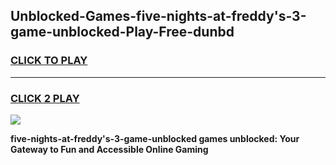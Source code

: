 
## Unblocked-Games-five-nights-at-freddy's-3-game-unblocked-Play-Free-dunbd
<h3>
<a href="https://premium76.site?title=five-nights-at-freddy's-3-game-unblocked&ref=23A">CLICK TO PLAY</a></h3>
<hr>

<h3>
<a href="https://premium76.site?title=five-nights-at-freddy's-3-game-unblocked&ref=23A">CLICK 2 PLAY</a>
  
</h3>

<a href="https://premium76.site?title=five-nights-at-freddy's-3-game-unblocked&ref=23A"><img src="https://clearcache.store/games.png"></a>


**five-nights-at-freddy's-3-game-unblocked games unblocked: Your Gateway to Fun and Accessible Online Gaming**

